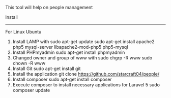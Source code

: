 This tool will help on people management

Install
_______
For Linux Ubuntu
1) Install LAMP with
    sudo apt-get update
    sudo apt-get install apache2 php5 mysql-server libapache2-mod-php5 php5-mysql
2) Install PHPmyadmin
    sudo apt-get install phpmyadmin
3) Changed owner and group of www with
    sudo chgrp -R <user> www
    sudo chown -R <user> www
4) Install Git
    sudo apt-get install git
5) Install the application
    git clone https://github.com/starcraft04/people/
6) Install composer
    sudo apt-get install composer
7) Execute composer to install necessary applications for Laravel 5
    sudo composer update

